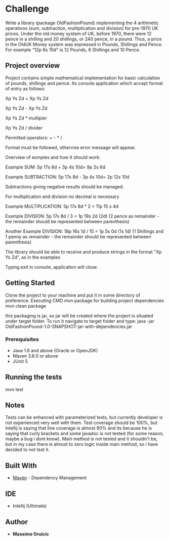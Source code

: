 # Challenge 

Write a library (package OldFashionPound) implementing the 4 arithmetic operations (sum, subtraction, multiplication and division) for pre-1970 UK prices.
Under the old money system of UK, before 1970, there were 12 pence in a shilling and 20 shillings, or 240 pence, in a pound. Thus,
a price in the OldUK Money system was expressed in Pounds, Shillings and Pence. For example "12p 6s 10d" is 12 Pounds, 6 Shillings and 10 Pence.  


## Project overview

Project contains simple mathematical implementation for basic calculation of pounds, shillings and pence. 
Its console application which accept format of entry as follows:

Xp Ys Zd + Xp Ys Zd

Xp Ys Zd - Xp Ys Zd

Xp Ys Zd * multipler

Xp Ys Zd / divider

Permitted operators: + - * /

Format must be followed, othervise error message will appear.

Overview of exmples and how it should work: 

Example SUM: 5p 17s 8d + 3p 4s 10d= 9p 2s 6d

Example SUBTRACTION: 5p 17s 8d - 3p 4s 10d= 2p 12s 10d

Subtractions giving negative results should be managed.

For multiplication and division no decimal is necessary

Example MULTIPLICATION: 5p 17s 8d * 2 = 11p 15 s 4d

Example DIVISION: 5p 17s 8d / 3 = 1p 19s 2d (2d) (2 pence as remainder - the remainder should be represented between parenthesis)

Another Example DIVISION: 18p 16s 1d / 15 = 1p 5s 0d   (1s 1d) (1 Shillings and 1 penny as remainder - the remainder should be represented between parenthesis)

The library should be able to receive and produce strings in the format "Xp Ys Zd", as in the examples

Typing exit in console, application will close.

## Getting Started

Clone the project to your machine and put it in some directory of preference.
Executing CMD mvn package for building project dependencies
mvn clean package

this packaging is jar, so jar will be created where the project is situated under target folder. To run it navigate to target folder and type: java -jar OldFashionPound-1.0-SNAPSHOT-jar-with-dependencies.jar

### Prerequisites

- Java 1.8 and above (Oracle or OpenJDK)
- Maven 3.6.0 or above
- JUnit 5

## Running the tests

mvn test

## Notes

Tests can be enhanced with parameterized tests, but currently developer is not experienced very well with them. Test coverage should be 100%, but Intellij is saying that line coverage is almost 90% and its because he is saying that curly brackets and some javadoc is not tested (for some reason, maybe a bug i dont know).
Main method is not tested and it shouldn't be, but in my case there is almost to zero logic inside main method, so i have decided to not test it.

## Built With

* [Maven](https://maven.apache.org/) - Dependency Management

## IDE

* Intellij (Ultimate)

## Author

* **Massimo Gruicic** 
